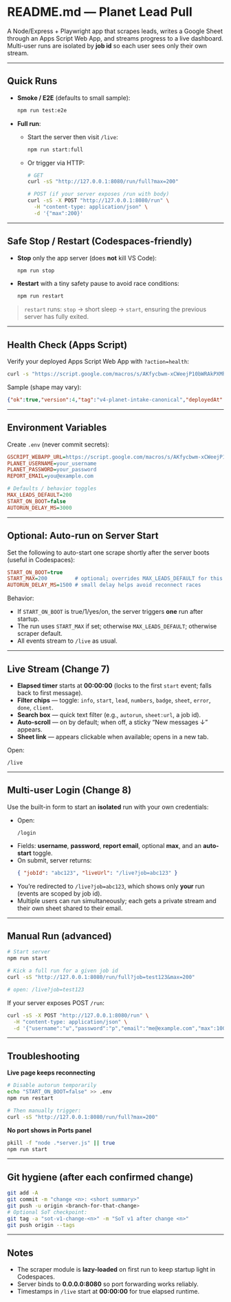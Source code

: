 # README.md — Planet Lead Pull

A Node/Express + Playwright app that scrapes leads, writes a Google Sheet through an Apps Script Web App, and streams progress to a live dashboard. Multi-user runs are isolated by **job id** so each user sees only their own stream.

---

## Quick Runs

- **Smoke / E2E** (defaults to small sample):
  
  ~~~bash
  npm run test:e2e
  ~~~

- **Full run**:
  - Start the server then visit `/live`:
    ~~~bash
    npm run start:full
    ~~~
  - Or trigger via HTTP:
    ~~~bash
    # GET
    curl -sS "http://127.0.0.1:8080/run/full?max=200"

    # POST (if your server exposes /run with body)
    curl -sS -X POST "http://127.0.0.1:8080/run" \
      -H "content-type: application/json" \
      -d '{"max":200}'
    ~~~

---

## Safe Stop / Restart (Codespaces-friendly)

- **Stop** only the app server (does **not** kill VS Code):
  ~~~bash
  npm run stop
  ~~~

- **Restart** with a tiny safety pause to avoid race conditions:
  ~~~bash
  npm run restart
  ~~~

> `restart` runs: `stop` → short sleep → `start`, ensuring the previous server has fully exited.

---

## Health Check (Apps Script)

Verify your deployed Apps Script Web App with `?action=health`:

~~~bash
curl -s "https://script.google.com/macros/s/AKfycbwm-xCWeejP10bWRAkPXMhKMyBJcIx4wzKqMIwaQYc4rQ0dE0Mu_rTTf7Rz3dF-yPwJ/exec?action=health"
~~~

Sample (shape may vary):

~~~json
{"ok":true,"version":4,"tag":"v4-planet-intake-canonical","deployedAt":"2025-09-10T19:40:00.000Z"}
~~~

---

## Environment Variables

Create `.env` (never commit secrets):

~~~ini
GSCRIPT_WEBAPP_URL=https://script.google.com/macros/s/AKfycbwm-xCWeejP10bWRAkPXMhKMyBJcIx4wzKqMIwaQYc4rQ0dE0Mu_rTTf7Rz3dF-yPwJ/exec
PLANET_USERNAME=your_username
PLANET_PASSWORD=your_password
REPORT_EMAIL=you@example.com

# Defaults / behavior toggles
MAX_LEADS_DEFAULT=200
START_ON_BOOT=false
AUTORUN_DELAY_MS=3000
~~~

---

## Optional: Auto-run on Server Start

Set the following to auto-start one scrape shortly after the server boots (useful in Codespaces):

~~~ini
START_ON_BOOT=true
START_MAX=200         # optional; overrides MAX_LEADS_DEFAULT for this single autorun
AUTORUN_DELAY_MS=1500 # small delay helps avoid reconnect races
~~~

Behavior:
- If `START_ON_BOOT` is true/1/yes/on, the server triggers **one** run after startup.
- The run uses `START_MAX` if set; otherwise `MAX_LEADS_DEFAULT`; otherwise scraper default.
- All events stream to `/live` as usual.

---

## Live Stream (Change 7)

- **Elapsed timer** starts at **00:00:00** (locks to the first `start` event; falls back to first message).
- **Filter chips** — toggle: `info`, `start`, `lead`, `numbers`, `badge`, `sheet`, `error`, `done`, `client`.
- **Search box** — quick text filter (e.g., `autorun`, `sheet:url`, a job id).
- **Auto-scroll** — on by default; when off, a sticky “New messages ↓” appears.
- **Sheet link** — appears clickable when available; opens in a new tab.

Open:
~~~text
/live
~~~

---

## Multi-user Login (Change 8)

Use the built-in form to start an **isolated** run with your own credentials:

- Open:
  ~~~text
  /login
  ~~~
- Fields: **username**, **password**, **report email**, optional **max**, and an **auto-start** toggle.
- On submit, server returns:
  ~~~json
  { "jobId": "abc123", "liveUrl": "/live?job=abc123" }
  ~~~
- You’re redirected to `/live?job=abc123`, which shows only **your** run (events are scoped by job id).
- Multiple users can run simultaneously; each gets a private stream and their own sheet shared to their email.

---

## Manual Run (advanced)

~~~bash
# Start server
npm run start

# Kick a full run for a given job id
curl -sS "http://127.0.0.1:8080/run/full?job=test123&max=200"

# open: /live?job=test123
~~~

If your server exposes POST `/run`:
~~~bash
curl -sS -X POST "http://127.0.0.1:8080/run" \
  -H "content-type: application/json" \
  -d '{"username":"u","password":"p","email":"me@example.com","max":100,"autoStart":true}'
~~~

---

## Troubleshooting

**Live page keeps reconnecting**
~~~bash
# Disable autorun temporarily
echo "START_ON_BOOT=false" >> .env
npm run restart

# Then manually trigger:
curl -sS "http://127.0.0.1:8080/run/full?max=200"
~~~

**No port shows in Ports panel**
~~~bash
pkill -f "node .*server.js" || true
npm run start
~~~

---

## Git hygiene (after each confirmed change)

~~~bash
git add -A
git commit -m "change <n>: <short summary>"
git push -u origin <branch-for-that-change>
# Optional SoT checkpoint:
git tag -a "sot-v1-change-<n>" -m "SoT v1 after change <n>"
git push origin --tags
~~~

---

## Notes

- The scraper module is **lazy-loaded** on first run to keep startup light in Codespaces.
- Server binds to **0.0.0.0:8080** so port forwarding works reliably.
- Timestamps in `/live` start at **00:00:00** for true elapsed runtime.
